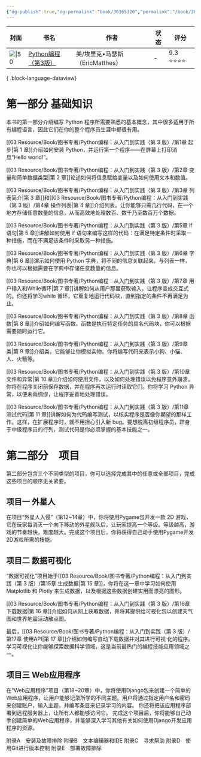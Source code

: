 ```yaml
---
{"dg-publish":true,"dg-permalink":"book/36365320","permalink":"/book/36365320/","metatags":{"description":"享誉全球的Python入门书，影响了超过250万读者。","og:site_name":"DavonOs","og:title":"Python编程（第3版）","og:type":"book","og:url":"https://zuji.eu.org/book/36365320","og:image":"https://img.alicdn.com/i2/101450072/O1CN01vnmrBj1CP1LlhPSyR-101450072.jpg","og:image:width":"50","og:image:alt":"bookcover"},"tags":["books/T工业技术/TP自动化技术、计算机技术"]}
---
```



| 封面                                                                                 | 书名                                                         | 作者                     | 状态 | 评分       |
| ---------------------------------------------------------------------------------- | ---------------------------------------------------------- | ---------------------- | -- | -------- |
| ![\|50](https://img.alicdn.com/i2/101450072/O1CN01vnmrBj1CP1LlhPSyR-101450072.jpg) | [Python编程（第3版）](https://book.douban.com/subject/36365320/) | 美/埃里克•马瑟斯（EricMatthes） | \- | 9.3 ⭐⭐⭐⭐ |

{ .block-language-dataview}

# 第一部分 基础知识

本书的第一部分介绍编写 Python 程序所需要熟悉的基本概念，其中很多适用于所有编程语言，因此它们在你的整个程序员生涯中都很有用。

[[03 Resource/Book/图书专著/Python编程：从入门到实践（第 3 版）/第1章 起步\|第 1 章]]介绍如何安装 Python，并运行第一个程序——在屏幕上打印消息“Hello world!”。

[[03 Resource/Book/图书专著/Python编程：从入门到实践（第 3 版）/第2章 变量和简单数据类型\|第 2 章]]论述如何将信息赋给变量以及如何使用文本和数值。

[[03 Resource/Book/图书专著/Python编程：从入门到实践（第 3 版）/第3章 列表简介\|第 3 章]]和[[03 Resource/Book/图书专著/Python编程：从入门到实践（第 3 版）/第4章 操作列表\|第 4 章]]介绍列表。让你能够只需几行代码，在一个地方存储任意数量的信息，从而高效地处理数百、数千乃至数百万个数据。

[[03 Resource/Book/图书专著/Python编程：从入门到实践（第 3 版）/第5章 if语句\|第 5 章]]讲解如何使用 if 语句来编写这样的代码：在满足特定条件时采取一种措施，而在不满足该条件时采取另一种措施。

[[03 Resource/Book/图书专著/Python编程：从入门到实践（第 3 版）/第6章 字典\|第 6 章]]演示如何使用 Python 字典，将不同的信息关联起来。与列表一样，你也可以根据需要在字典中存储任意数量的信息。

[[03 Resource/Book/图书专著/Python编程：从入门到实践（第 3 版）/第7章 用户输入和While循环\|第 7 章]]讲解如何从用户那里获取输入，让程序变成交互式的。你还将学习while 循环，它重复地运行代码块，直到指定的条件不再满足为止。

[[03 Resource/Book/图书专著/Python编程：从入门到实践（第 3 版）/第8章 函数\|第 8 章]]介绍如何编写函数。函数是执行特定任务的具名代码块，你可以根据需要随时运行它。

[[03 Resource/Book/图书专著/Python编程：从入门到实践（第 3 版）/第9章 类\|第 9 章]]介绍类，它能够让你模拟实物。你将编写代码来表示小狗、小猫、人、火箭等。

[[03 Resource/Book/图书专著/Python编程：从入门到实践（第 3 版）/第10章 文件和异常\|第 10 章]]介绍如何使用文件，以及如何处理错误以免程序意外崩溃。你将在程序关闭前保存数据，并在程序再次运行时读取它们。你将学习 Python 异常，以便未雨绸缪，让程序妥善地处理错误。

[[03 Resource/Book/图书专著/Python编程：从入门到实践（第 3 版）/第11章 测试代码\|第 11 章]]讲解如何为代码编写测试，以核实程序是否像你期望的那样工作。这样，在扩展程序时，就不用担心引入新 bug。要想脱离初级程序员，跻身于中级程序员的行列，测试代码是你必须掌握的基本技能之一。

# 第二部分　项目

第二部分包含三个不同类型的项目，你可以选择完成其中的任意或全部项目，完成这些项目的顺序无关紧要。
## 项目一 外星人

在项目“外星人入侵”（第12~14章）中，你将使用Pygame包开发一款 2D 游戏，它在玩家每消灭一个向下移动的外星舰队后，让玩家提高一个等级。等级越高，游戏的节奏越快，难度越大。完成这个项目后，你将获得自己动手使用Pygame开发2D游戏所需的技能。

## 项目二 数据可视化

“数据可视化”项目始于[[03 Resource/Book/图书专著/Python编程：从入门到实践（第 3 版）/第15章 生成数据\|第 15 章]]，你将在这一章中学习如何使用 Matplotlib 和 Plotly 来生成数据，以及根据这些数据创建实用而漂亮的图形。

[[03 Resource/Book/图书专著/Python编程：从入门到实践（第 3 版）/第16章 下载数据\|第 16 章]]介绍如何从网上获取数据，并将其提供给可视化包以创建天气图和世界地震活动散点图。

最后，[[03 Resource/Book/图书专著/Python编程：从入门到实践（第 3 版）/第17章 使用API\|第 17 章]]介绍如何编写自动下载数据并对其进行可视 化的程序。学习可视化让你能够探索数据科学领域，这是当前最热门的编程技能应用领域之一。

## 项目三 Web应用程序

在“Web应用程序”项目（第18~20章）中，你将使用Django包来创建一个简单的Web应用程序，让用户能够记录所学的不同主题。用户将通过指定用户名和密码来创建账户，输入主题，并编写条目来记录学习的内容。 你还将把该应用程序部署到远程服务器上，让所有人都能够访问它。
完成这个项目后，你将能够自己动手创建简单的Web应用程序，并能够深入学习其他有关如何使用Django开发应用程序的资源。


附录A　安装及故障排除
附录B　文本编辑器和IDE
附录C　寻求帮助
附录D　使用Git进行版本控制
附录E　部署故障排除
